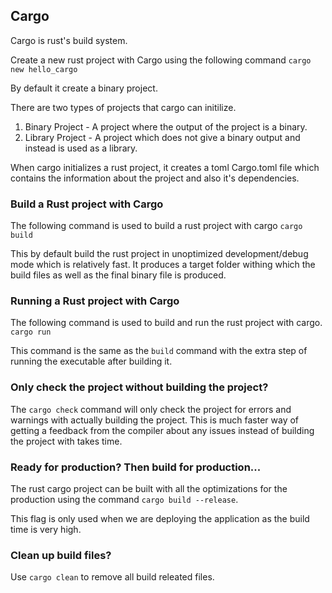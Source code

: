 ## Cargo
Cargo is rust's build system.

Create a new rust project with Cargo using the following command
`cargo new hello_cargo`

By default it create a binary project.

There are two types of projects that cargo can initilize.
1. Binary Project - A project where the output of the project is a binary.
2. Library Project - A project which does not give a binary output and instead is used as a library.

When cargo initializes a rust project, it creates a toml Cargo.toml file which contains the information about the project and also it's dependencies.

### Build a Rust project with Cargo
The following command is used to build a rust project with cargo
`cargo build`

This by default build the rust project in unoptimized development/debug mode which is relatively fast.
It produces a target folder withing which the build files as well as the final binary file is produced.

### Running a Rust project with Cargo
The following command is used to build and run the rust project with cargo.
`cargo run`

This command is the same as the `build` command with the extra step of running the executable after building it.

### Only check the project without building the project?
The `cargo check` command will only check the project for errors and warnings with actually building the project. This is much faster way of getting a feedback from the compiler about any issues instead of building the project with takes time.

### Ready for production? Then build for production...
The rust cargo project can be built with all the optimizations for the production using the command `cargo build --release`.

This flag is only used when we are deploying the application as the build time is very high.

### Clean up build files?
Use `cargo clean` to remove all build releated files.
